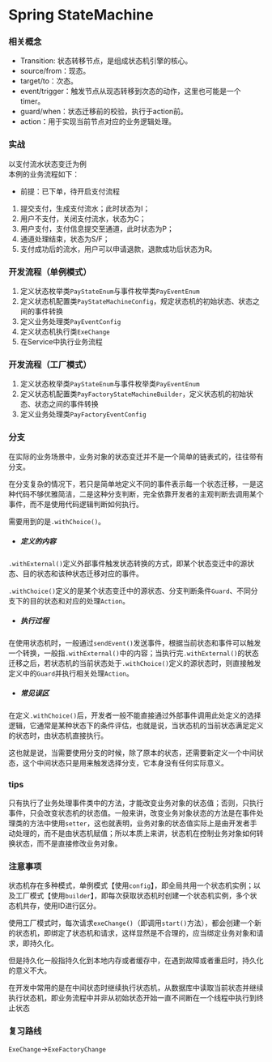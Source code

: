 # Spring StateMachine

### 相关概念
* Transition: 状态转移节点，是组成状态机引擎的核心。
* source/from：现态。
* target/to：次态。
* event/trigger：触发节点从现态转移到次态的动作，这里也可能是一个timer。
* guard/when：状态迁移前的校验，执行于action前。
* action：用于实现当前节点对应的业务逻辑处理。

### 实战
以支付流水状态变迁为例</br>
本例的业务流程如下：
* 前提：已下单，待开启支付流程
1. 提交支付，生成支付流水；此时状态为I；
2. 用户不支付，关闭支付流水，状态为C；
2. 用户支付，支付信息提交至通道，此时状态为P；
3. 通道处理结束，状态为S/F；
4. 支付成功后的流水，用户可以申请退款，退款成功后状态为R。

### 开发流程（单例模式）
1. 定义状态枚举类`PayStateEnum`与事件枚举类`PayEventEnum`
2. 定义状态机配置类`PayStateMachineConfig`，规定状态机的初始状态、状态之间的事件转换
3. 定义业务处理类`PayEventConfig`
4. 定义状态机执行类`ExeChange`
5. 在Service中执行业务流程

### 开发流程（工厂模式）
1. 定义状态枚举类`PayStateEnum`与事件枚举类`PayEventEnum`
2. 定义状态机配置类`PayFactoryStateMachineBuilder`，定义状态机的初始状态、状态之间的事件转换
3. 定义业务处理类`PayFactoryEventConfig`

### 分支
在实际的业务场景中，业务对象的状态变迁并不是一个简单的链表式的，往往带有分支。

在分支复杂的情况下，若只是简单地定义不同的事件表示每一个状态迁移，一是这种代码不够优雅简洁，二是这种分支判断，完全依靠开发者的主观判断去调用某个事件，而不是使用代码逻辑判断如何执行。

需要用到的是`.withChoice()`。
* ##### 定义的内容
`.withExternal()`定义外部事件触发状态转换的方式，即某个状态变迁中的源状态、目的状态和该种状态迁移对应的事件。

`.withChoice()`定义的是某个状态变迁中的源状态、分支判断条件`Guard`、不同分支下的目的状态和对应的处理`Action`。

* ##### 执行过程
在使用状态机时，一般通过`sendEvent()`发送事件，根据当前状态和事件可以触发一个转换，一般指`.withExternal()`中的内容；当执行完`.withExternal()`的状态迁移之后，若状态机的当前状态处于`.withChoice()`定义的源状态时，则直接触发定义中的`Guard`并执行相关处理`Action`。

* ##### 常见误区
在定义`.withChoice()`后，开发者一般不能直接通过外部事件调用此处定义的选择逻辑，它通常是某种状态下的条件评估，也就是说，当状态机的当前状态满足定义的状态时，由状态机直接执行。

这也就是说，当需要使用分支的时候，除了原本的状态，还需要新定义一个中间状态，这个中间状态只是用来触发选择分支，它本身没有任何实际意义。

### tips
只有执行了业务处理事件类中的方法，才能改变业务对象的状态值；否则，只执行事件，只会改变状态机的状态值。一般来讲，改变业务对象状态的方法是在事件处理类的方法中使用`setter`，这也就表明，业务对象的状态值实际上是由开发者手动处理的，而不是由状态机赋值；所以本质上来讲，状态机在控制业务对象如何转换状态，而不是直接修改业务对象。

### 注意事项
状态机存在多种模式，单例模式【使用`config`】，即全局共用一个状态机实例；以及工厂模式【使用`builder`】，即每次获取状态机时创建一个状态机实例，多个状态机共存，使用ID进行区分。

使用工厂模式时，每次请求`exeChange()`（即调用`start()`方法），都会创建一个新的状态机，即绑定了状态机和请求，这样显然是不合理的，应当绑定业务对象和请求，即持久化。

但是持久化一般指持久化到本地内存或者缓存中，在遇到故障或者重启时，持久化的意义不大。

在开发中常用的是在中间状态时继续执行状态机，从数据库中读取当前状态并继续执行状态机，即业务流程中并非从初始状态开始一直不间断在一个线程中执行到终止状态

### 复习路线
`ExeChange`->`ExeFactoryChange`


